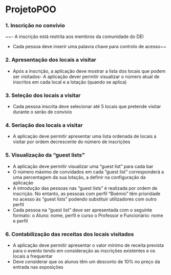 # ProjetoPOO

### 1. Inscrição no convívio
~~- A inscrição está restrita aos membros da comunidade do DEI
- Cada pessoa deve inserir uma palavra chave para controlo de
acesso~~

### 2. Apresentação dos locais a visitar
- Após a inscrição, a aplicação deve mostrar a lista dos locais que
podem ser visitados-
A aplicação dever permitir visualizar o número atual de inscritos em
cada local e a lotação (quando se aplica)

### 3. Seleção dos locais a visitar
- Cada pessoa inscrita deve selecionar até 5 locais que pretende
visitar durante o serão de convívio

### 4. Seriação dos locais a visitar
- A aplicação deve permitir apresentar uma lista ordenada de locais a
visitar por ordem decrescente do número de inscrições

### 5. Visualização da “guest lists”
- A aplicação deve permitir visualizar uma “guest list” para cada bar
- O número máximo de convidados em cada “guest list” corresponderá
a uma percentagem da sua lotação, a definir na configuração da
aplicação
- A introdução das pessoas nas “guest lists” é realizada por ordem de
inscrição. No entanto, as pessoas com perfil “Boémio” têm prioridade
no acesso às “guest lists” podendo substituir utilizadores com outro
perfil
- Cada pessoa na “guest list” deve ser apresentada com o seguinte
formato:
o Aluno: nome, perfil e curso
o Professor e Funcionário: nome e perfil

### 6. Contabilização das receitas dos locais visitados
- A aplicação deve permitir apresentar o valor mínimo de receita
prevista para o evento tendo em consideração as inscrições
existentes e os locais a frequentar
- Deve considerar que os alunos têm um desconto de 10% no preço
da entrada nas exposições
